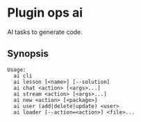 # Plugin ops ai

AI tasks to generate code.

## Synopsis

```text
Usage:
  ai cli
  ai lesson [<name>] [--solution]
  ai chat <action> [<args>...]
  ai stream <action> [<args>...]
  ai new <action> [<package>]
  ai user (add|delete|update) <user>
  ai loader [--action=<action>] <file>... 
```


